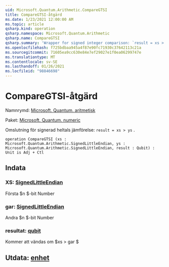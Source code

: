 ```yaml
---
uid: Microsoft.Quantum.Arithmetic.CompareGTSI
title: CompareGTSI-åtgärd
ms.date: 1/23/2021 12:00:00 AM
ms.topic: article
qsharp.kind: operation
qsharp.namespace: Microsoft.Quantum.Arithmetic
qsharp.name: CompareGTSI
qsharp.summary: 'Wrapper for signed integer comparison: `result = xs > ys`.'
ms.openlocfilehash: f725bdbaa945a4f87e90fc71930c37642113c21a
ms.sourcegitcommit: 71605ea9cc630e84e7ef29027e1f0ea06299747e
ms.translationtype: MT
ms.contentlocale: sv-SE
ms.lasthandoff: 01/26/2021
ms.locfileid: "98846698"
---
```

# <a name="comparegtsi-operation"></a>CompareGTSI-åtgärd

Namnrymd: [Microsoft. Quantum. aritmetisk](xref:Microsoft.Quantum.Arithmetic)

Paket: [Microsoft. Quantum. numeric](https://nuget.org/packages/Microsoft.Quantum.Numerics)


Omslutning för signerad heltals jämförelse: `result = xs > ys` .

```qsharp
operation CompareGTSI (xs : Microsoft.Quantum.Arithmetic.SignedLittleEndian, ys : Microsoft.Quantum.Arithmetic.SignedLittleEndian, result : Qubit) : Unit is Adj + Ctl
```


## <a name="input"></a>Indata

### <a name="xs--signedlittleendian"></a>XS: [SignedLittleEndian](xref:Microsoft.Quantum.Arithmetic.SignedLittleEndian)

Första $n $-bit Number


### <a name="ys--signedlittleendian"></a>gar: [SignedLittleEndian](xref:Microsoft.Quantum.Arithmetic.SignedLittleEndian)

Andra $n $-bit Number


### <a name="result--qubit"></a>resultat: [qubit](xref:microsoft.quantum.lang-ref.qubit)

Kommer att vändas om $xs > gar $



## <a name="output--unit"></a>Utdata: [enhet](xref:microsoft.quantum.lang-ref.unit)

